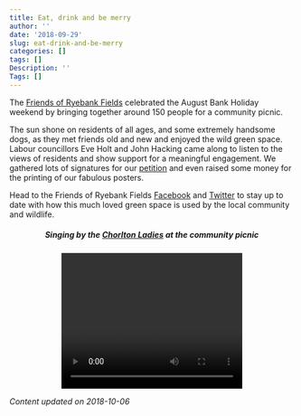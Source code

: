 ```yaml
---
title: Eat, drink and be merry
author: ''
date: '2018-09-29'
slug: eat-drink-and-be-merry
categories: []
tags: []
Description: ''
Tags: []
---
```


The [Friends of Ryebank Fields](https://www.facebook.com/groups/FriendsofRyebank) celebrated the August Bank Holiday weekend by bringing together around 150 people for a community picnic. 

The sun shone on residents of all ages, and some extremely handsome dogs, as they met friends old and new and enjoyed the wild green space. Labour councillors Eve Holt and John Hacking came along to listen to the views of residents and show support for a meaningful engagement. We gathered lots of signatures for our [petition](https://you.38degrees.org.uk/petitions/give-ryebank-fields-back-to-the-people) and even raised some money for the printing of our fabulous posters.

Head to the Friends of Ryebank Fields [Facebook](https://www.facebook.com/groups/FriendsofRyebank) and [Twitter](https://twitter.com/ryebankfields) to stay up to date with how this much loved green space is used by the local community and wildlife.

<div align="center"> <h5>Singing by the <a href="https://twitter.com/chorltonladies" target="_blank">Chorlton Ladies</a> at the community picnic</h5> <p><video width="320" height="240" controls> <source src="/post/2018-09-29-eat-drink-and-be-merry_files/community_picnic.mp4" type="video/mp4">
</video></p></div>

*Content updated on 2018-10-06*